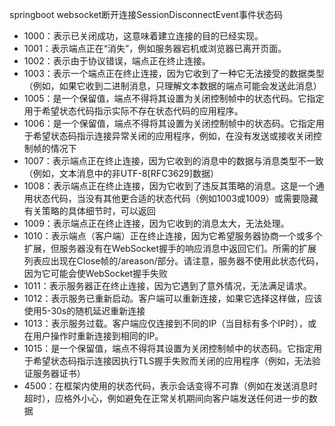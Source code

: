 springboot websocket断开连接SessionDisconnectEvent事件状态码

- 1000：表示已关闭成功，这意味着建立连接的目的已经实现。
- 1001：表示端点正在“消失”，例如服务器宕机或浏览器已离开页面。
- 1002：表示由于协议错误，端点正在终止连接。
- 1003：表示一个端点正在终止连接，因为它收到了一种它无法接受的数据类型（例如，如果它收到二进制消息，只理解文本数据的端点可能会发送此消息）
- 1005：是一个保留值，端点不得将其设置为关闭控制帧中的状态代码。它指定用于希望状态代码指示实际不存在状态代码的应用程序。
- 1006：是一个保留值，端点不得将其设置为关闭控制帧中的状态码。它指定用于希望状态码指示连接异常关闭的应用程序，例如，在没有发送或接收关闭控制帧的情况下
- 1007：表示端点正在终止连接，因为它收到的消息中的数据与消息类型不一致（例如，文本消息中的非UTF-8[RFC3629]数据）
- 1008：表示端点正在终止连接，因为它收到了违反其策略的消息。这是一个通用状态代码，当没有其他更合适的状态代码（例如1003或1009）或需要隐藏有关策略的具体细节时，可以返回
- 1009：表示端点正在终止连接，因为它收到的消息太大，无法处理。
- 1010：表示端点（客户端）正在终止连接，因为它希望服务器协商一个或多个扩展，但服务器没有在WebSocket握手的响应消息中返回它们。所需的扩展列表应出现在Close帧的/areason/部分。请注意，服务器不使用此状态代码，因为它可能会使WebSocket握手失败
- 1011：表示服务器正在终止连接，因为它遇到了意外情况，无法满足请求。
- 1012：表示服务已重新启动。客户端可以重新连接，如果它选择这样做，应该使用5-30s的随机延迟重新连接
- 1013：表示服务过载。客户端应仅连接到不同的IP（当目标有多个IP时），或在用户操作时重新连接到相同的IP。
- 1015：是一个保留值，端点不得将其设置为关闭控制帧中的状态码。它指定用于希望状态码指示连接因执行TLS握手失败而关闭的应用程序（例如，无法验证服务器证书）
- 4500：在框架内使用的状态代码，表示会话变得不可靠（例如在发送消息时超时），应格外小心，例如避免在正常关机期间向客户端发送任何进一步的数据